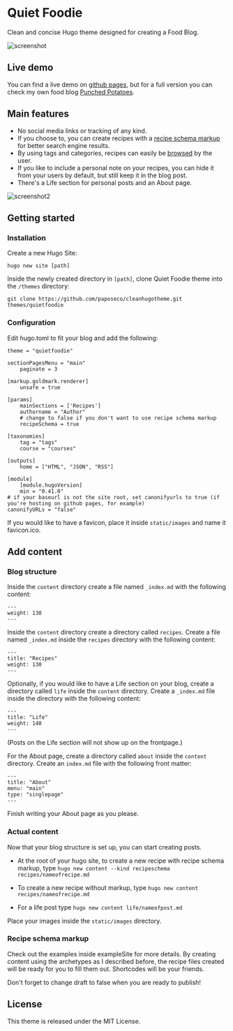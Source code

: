 # Quiet Foodie

Clean and concise Hugo theme designed for creating a Food Blog. 

![screenshot](https://github.com/paposeco/cleanhugotheme/blob/master/images/screenshot.png)

## Live demo

You can find a live demo on [github pages](https://paposeco.github.io/cleanhugotheme/), but for a full version you can check my own food blog [Punched Potatoes](https://punchedpotatoes.com).

## Main features

- No social media links or tracking of any kind. 
- If you choose to, you can create recipes with a [recipe schema markup](https://schema.org/Recipe) for better search engine results.
- By using tags and categories, recipes can easily be [browsed](https://www.punchedpotatoes.com/tags/special-occasion/) by the user.
- If you like to include a personal note on your recipes, you can hide it from your users by default, but still keep it in the blog post. 
- There's a Life section for personal posts and an About page.

![screenshot2](https://github.com/paposeco/cleanhugotheme/blob/master/images/screenshot2.png)

## Getting started

### Installation

Create a new Hugo Site:

    hugo new site [path]

Inside the newly created directory in `[path]`, clone Quiet Foodie theme into the `/themes` directory:

    git clone https://github.com/paposeco/cleanhugotheme.git themes/quietfoodie

### Configuration

Edit hugo.toml to fit your blog and add the following:

    theme = "quietfoodie"
    
    sectionPagesMenu = "main"
        paginate = 3

    [markup.goldmark.renderer]
        unsafe = true

    [params]
        mainSections = ['Recipes']
        authorname = "Author"
        # change to false if you don't want to use recipe schema markup
        recipeSchema = true

    [taxonomies]
        tag = "tags"
        course = "courses"

    [outputs]
        home = ["HTML", "JSON", "RSS"]

    [module]
        [module.hugoVersion]
        min = "0.41.0"
    # if your baseurl is not the site root, set canonifyurls to true (if you're hosting on github pages, for example)
    canonifyURLs = "false"

If you would like to have a favicon, place it inside `static/images` and name it favicon.ico.

## Add content

### Blog structure

Inside the `content` directory create a file named `_index.md` with the following content:

    ---
    weight: 130
    --- 

Inside the `content` directory create a directory called `recipes`. Create a file named `_index.md` inside the `recipes` directory with the following content:

    ---
    title: "Recipes"
    weight: 130
    ---

Optionally, if you would like to have a Life section on your blog, create a directory called `life` inside the `content` directory. Create a `_index.md` file inside the directory with the following content: 

    ---
    title: "Life"
    weight: 140
    ---

(Posts on the Life section will not show up on the frontpage.)

For the About page, create a directory called `about` inside the `content` directory. Create an `index.md` file with the following front matter:

    ---
    title: "About"
    menu: "main"
    type: "singlepage"
    ---

Finish writing your About page as you please.

### Actual content

Now that your blog structure is set up, you can start creating posts. 
- At the root of your hugo site, to create a new recipe with recipe schema markup, type `hugo new content --kind recipeschema recipes/nameofrecipe.md`
  
- To create a new recipe without markup, type `hugo new content recipes/nameofrecipe.md`
  
- For a life post type `hugo new content life/nameofpost.md`
  
Place your images inside the `static/images` directory.

### Recipe schema markup

Check out the examples inside exampleSite for more details. By creating content using the archetypes as I described before, the recipe files created will be ready for you to fill them out. Shortcodes will be your friends.

 Don't forget to change draft to false when you are ready to publish!

## License

This theme is released under the MIT License.
